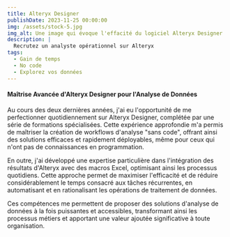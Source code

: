 ```yaml
---
title: Alteryx Designer
publishDate: 2023-11-25 00:00:00
img: /assets/stock-5.jpg
img_alt: Une image qui évoque l'effacité du logiciel Alteryx Designer
description: |
  Recrutez un analyste opérationnel sur Alteryx
tags:
  - Gain de temps
  - No code
  - Explorez vos données
---
```


#### Maîtrise Avancée d'Alteryx Designer pour l'Analyse de Données
Au cours des deux dernières années, j'ai eu l'opportunité de me perfectionner quotidiennement sur Alteryx Designer, complétée par une série de formations spécialisées. Cette expérience approfondie m'a permis de maîtriser la création de workflows d'analyse "sans code", offrant ainsi des solutions efficaces et rapidement déployables, même pour ceux qui n'ont pas de connaissances en programmation.

En outre, j'ai développé une expertise particulière dans l'intégration des résultats d'Alteryx avec des macros Excel, optimisant ainsi les processus quotidiens. Cette approche permet de maximiser l'efficacité et de réduire considérablement le temps consacré aux tâches récurrentes, en automatisant et en rationalisant les opérations de traitement de données.

Ces compétences me permettent de proposer des solutions d'analyse de données à la fois puissantes et accessibles, transformant ainsi les processus métiers et apportant une valeur ajoutée significative à toute organisation.
